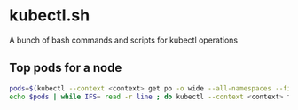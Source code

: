 # kubectl.sh
A bunch of bash commands and scripts for kubectl operations

## Top pods for a node
```bash
pods=$(kubectl --context <context> get po -o wide --all-namespaces --field-selector spec.nodeName=<node_name> --no-headers| awk {'print $2,"--namespace "$1'})
echo $pods | while IFS= read -r line ; do kubectl --context <context> top pod $(echo $line) --no-headers; done
```
